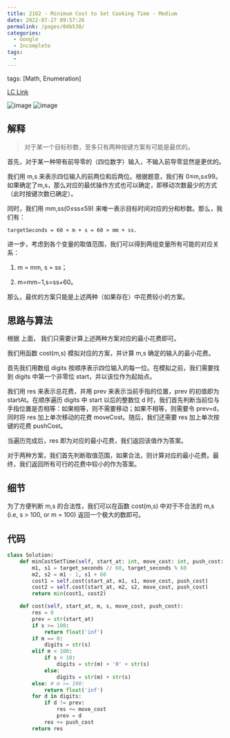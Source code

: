 ```yaml
---
title: 2162 - Minimum Cost to Set Cooking Time - Medium
date: 2022-07-27 09:57:26
permalink: /pages/04b530/
categories:
  - Google
  - Incomplete
tags:
  - 
---
```

tags: [Math, Enumeration]

[LC Link](https://leetcode.cn/problems/minimum-cost-to-set-cooking-time/)

<img alt="image" src="https://user-images.githubusercontent.com/41789327/182070948-73144e15-53ff-4281-8ff9-a478aac0e419.png">
<img alt="image" src="https://user-images.githubusercontent.com/41789327/182070979-066ad015-aaa0-46e0-8d76-039ac4396393.png">

## 解释

> 对于某一个目标秒数，至多只有两种按键方案有可能是最优的。


首先，对于某一种带有前导零的（四位数字）输入，不输入前导零显然是更优的。

我们用 m,s 来表示四位输入的前两位和后两位。根据题意，我们有 0≤m,s≤99。如果确定了m,s，那么对应的最优操作方式也可以确定，即移动次数最少的方式（此时按键次数已确定）。

同时，我们用 mm,ss(0≤ss≤59) 来唯一表示目标时间对应的分和秒数。那么，我们有：

`targetSeconds = 60 × m + s = 60 × mm + ss.`

进一步，考虑到各个变量的取值范围，我们可以得到两组变量所有可能的对应关系：

1. m = mm, s = ss；

2. m=mm−1,s=ss+60。

那么，最优的方案只能是上述两种（如果存在）中花费较小的方案。

## 思路与算法

根据 上面， 我们只需要计算上述两种方案对应的最小花费即可。

我们用函数 cost(m,s) 模拟对应的方案，并计算 m,s 确定的输入的最小花费。

首先我们用数组 digits 按顺序表示四位输入的每一位。在模拟之前，我们需要找到 digits 中第一个非零位 start，并以该位作为起始点。

我们用 res 来表示总花费，并用 prev 来表示当前手指的位置，prev 的初值即为startAt。在顺序遍历 digits 中 start 以后的整数位 d 时，我们首先判断当前位与手指位置是否相等：如果相等，则不需要移动；如果不相等，则需要令 prev=d，同时将 res 加上单次移动的花费 moveCost。随后，我们还需要 res 加上单次按键的花费 pushCost。

当遍历完成后，res 即为对应的最小花费，我们返回该值作为答案。

对于两种方案，我们首先判断取值范围，如果合法，则计算对应的最小花费。最终，我们返回所有可行的花费中较小的作为答案。


## 细节

为了方便判断 m,s 的合法性，我们可以在函数 cost(m,s) 中对于不合法的 m,s (i.e, s > 100, or m = 100) 返回一个极大的数即可。


## 代码
```python
class Solution:
	def minCostSetTime(self, start_at: int, move_cost: int, push_cost: int, target_seconds: int) -> int:
		m1, s1 = target_seconds // 60, target_seconds % 60
		m2, s2 = m1 - 1, s1 + 60
		cost1 = self.cost(start_at, m1, s1, move_cost, push_cost)
		cost2 = self.cost(start_at, m2, s2, move_cost, push_cost)
		return min(cost1, cost2)

	def cost(self, start_at, m, s, move_cost, push_cost):
		res = 0
		prev = str(start_at)
		if s >= 100:
			return float('inf')
		if m == 0:
			digits = str(s)
		elif m < 100:
			if s < 10:
				digits = str(m) + '0' + str(s)
			else:
				digits = str(m) + str(s)
		else: # m >= 100:
			return float('inf')
		for d in digits:
			if d != prev:
				res += move_cost
				prev = d
			res += push_cost
		return res
```